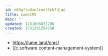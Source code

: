 ```yaml
---
id: n60gfto0zn3inv38rk7djad
title: LumeCMS
desc: ''
updated: 1731606872705
created: 1731291254758
---
```


- https://lume.land/cms/
- [[c.software.content-management-system]]